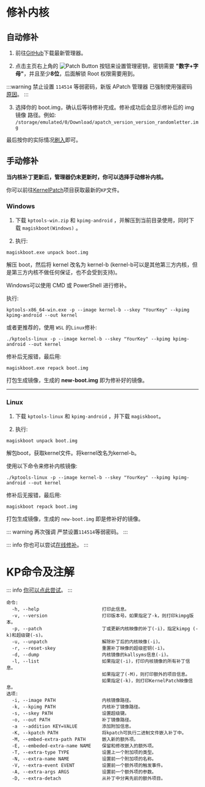 # 修补内核

## 自动修补

1. 前往[GitHub](https://github.com/bmax121/APatch/releases)下载最新管理器。

2. 点击主页右上角的 ![Patch Button](/PButton.png) 按钮来设置管理密钥，密钥需要 **"数字+字母"**，并且至少**8位**，后面解锁 Root 权限需要用到。

:::warning 
禁止设置 `114514` 等弱密码，新版 APatch 管理器 已强制使用强密码  [原因](/zh_CN/warn)。
:::

3. 选择你的 boot.img，确认后等待修补完成。修补成功后会显示修补后的 img镜像 路径。例如: `/storage/emulated/0/Download/apatch_version_version_randomletter.img`

最后按你的实际情况[刷入](/zh_CN/flash)即可。

## 手动修补

**当内核补丁更新后，管理器仍未更新时，你可以选择手动修补内核。**

你可以前往[KernelPatch](https://github.com/bmax121/KernelPatch/releases)项目获取最新的`KP`文件。

### Windows

1. 下载 `kptools-win.zip` 和 `kpimg-android` ，并解压到当前目录使用，同时下载 `magiskboot(Windows)` 。

2. 执行:
```
magiskboot.exe unpack boot.img
```

解压 boot，然后将 kernel 改名为 kernel-b (kernel-b可以是其他第三方内核，但是第三方内核不做任何保证，也不会受到支持)。

Windows可以使用 CMD 或 PowerShell 进行修补。

执行:
```
kptools-x86_64-win.exe -p --image kernel-b --skey "YourKey" --kpimg kpimg-android --out kernel
```

或者更推荐的，使用 `WSL` 的`Linux`修补:

```
./kptools-linux -p --image kernel-b --skey "YourKey" --kpimg kpimg-android --out kernel
```

修补后无报错，最后用:

```
magiskboot.exe repack boot.img
```

打包生成镜像，生成的 **new-boot.img** 即为修补好的镜像。

---

### Linux

1. 下载 `kptools-linux` 和 `kpimg-android` ，并下载 `magiskboot`。

2. 执行:

```
magiskboot unpack boot.img
```

解包boot，获取kernel文件。将kernel改名为kernel-b。

使用以下命令来修补内核镜像:

```
./kptools-linux -p --image kernel-b --skey "YourKey" --kpimg kpimg-android --out kernel
```
修补后无报错，最后用:

```
magiskboot repack boot.img
```

打包生成镜像，生成的 `new-boot.img` 即是修补好的镜像。

::: warning 
再次强调 严禁设置`114514`等弱密码。
:::

::: info
你也可以尝试[在线修补](https://kernelpatch-on-web.pages.dev/)。
:::

# KP命令及注解
::: info
[你可以点此尝试](https://exame.apatch.top/)。
:::

```
命令:
  -h, --help                       打印此信息。
  -v, --version                    打印版本号。如果指定了-k，则打印kimpg版本。
  -p, --patch                      丁或更新内核映像的补丁(-i)，指定kimpg (-k)和超级键(-s)。
  -u, --unpatch                    解除补丁后的内核映像(-i)。
  -r, --reset-skey                 重置补丁映像的超级密钥(-i)。
  -d, --dump                       内核镜像的kallsyms信息(-i)。
  -l, --list                       如果指定(-i)，打印内核镜像的所有补丁信息。
                                   如果指定了(-M)，则打印额外的项目信息。
                                   如果指定(-k)，则打印KernelPatch映像信息。
选项:
  -i, --image PATH                 内核镜像路径。
  -k, --kpimg PATH                 内核补丁镜像路径。
  -s, --skey PATH                  设置超级键。
  -o, --out PATH                   补丁镜像路径。
  -a  --addition KEY=VALUE         添加附加信息。
  -K, --kpatch PATH                将kpatch可执行二进制文件嵌入补丁中。
  -M, --embed-extra-path PATH      嵌入新的额外项。
  -E, --embeded-extra-name NAME    保留和修改嵌入的额外项。
  -T, --extra-type TYPE            设置上一个附加项的类型。
  -N, --extra-name NAME            设置前一个附加项的名称。
  -V, --extra-event EVENT          设置前一个额外项的触发事件。
  -A, --extra-args ARGS            设置前一个额外项的参数。
  -D, --extra-detach               从补丁中分离先前的额外项目。
```

